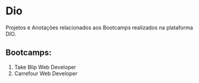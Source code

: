 # Dio
Projetos e Anotações relacionados aos Bootcamps realizados na plataforma DIO.

## Bootcamps:

1. Take Blip Web Developer
2. Carrefour Web Developer
